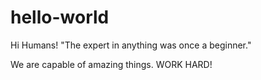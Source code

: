 # hello-world

Hi Humans!
"The expert in anything was once a beginner."

We are capable of amazing things. WORK HARD!

